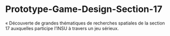 # Prototype-Game-Design-Section-17
« Découverte de grandes thématiques de recherches spatiales de la section 17 auxquelles participe l’INSU à travers un jeu sérieux.
